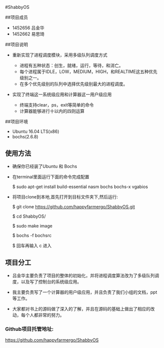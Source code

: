 #ShabbyOS

##项目成员
  * 1452656 吕金华
  * 1452662 易思琦

##项目说明
* 重新实现了进程调度模块，采用多级队列调度方式
  - 进程有五种状态：创生，就绪，运行，等待，和消亡。
  - 每个进程属于IDLE，LOW，MEDIUM，HIGH，和REALTIME这五种优先级别之一。
  - 在多个优先级别的队列中选择优先级别最大的进程调度。

* 实现了终端这一系统级应用和计算器这一用户级应用
  - 终端支持clear，ps，exit等简单的命令
  - 计算器能够进行十以内的四则运算

##项目环境

  * Ubuntu 16.04 LTS(x86)
  * bochs(2.6.8)

## 使用方法

  * 确保你已经装了Ubuntu 和 Bochs

  * 在terminal里面运行下面的命令完成配置

    $ sudo  apt-get install build-essential nasm bochs bochs-x vgabios
  * 将项目clone到本地,首先打开到目标文件夹下,然后运行:

    $ git clone https://github.com/happyfarmergo/ShabbyOS.git

    $ cd ShabbyOS/

    $ sudo make image

    $ bochs -f bochsrc

    $ 回车再输入 c 进入

## 项目分工

  * 吕金华主要负责了项目的整体的初始化，并将进程调度算法改为了多级队列调度，以及写了控制台的系统级应用。

  * 我主要负责写了一个计算器的用户级应用，并且负责了我们小组的文档，ppt等工作。

  * 大家都对书上的源码做了深入的了解，并且在源码的基础上做出了相应的改动，每个人都非常的努力。


### Github项目托管地址:
https://github.com/happyfarmergo/ShabbyOS

